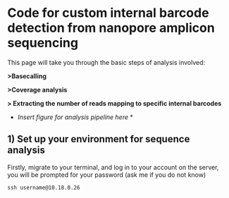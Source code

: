 # Code for custom internal barcode detection from nanopore amplicon sequencing 

This page will take you through the basic steps of analysis involved:

**>Basecalling**

**>Coverage analysis**

**> Extracting the number of reads mapping to specific internal barcodes**




* *Insert figure for analysis pipeline here* * 


## 1) Set up your environment for sequence analysis

Firstly, migrate to your terminal, and log in to your account on the server, you will be prompted for your password (ask me if you do not know)

```
ssh username@10.18.0.26
```





